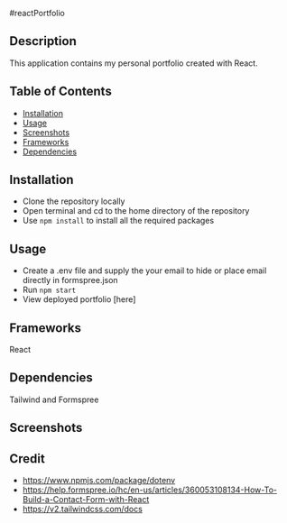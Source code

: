 #reactPortfolio

## Description 
This application contains my personal portfolio created with React. 
## Table of Contents 
- [Installation](#Installation)
- [Usage](#Usage)
- [Screenshots](#Screenshots)
- [Frameworks](#Frameworks)
- [Dependencies](#Dependencies)
## Installation
- Clone the repository locally
- Open terminal and cd to the home directory of the repository
- Use `npm install` to install all the required packages 
## Usage 
- Create a .env file and supply the your email to hide or place email directly in formspree.json
- Run `npm start`
- View deployed portfolio [here]

## Frameworks
React 

## Dependencies
Tailwind and Formspree

## Screenshots 

## Credit
- https://www.npmjs.com/package/dotenv 
- https://help.formspree.io/hc/en-us/articles/360053108134-How-To-Build-a-Contact-Form-with-React 
- https://v2.tailwindcss.com/docs 
